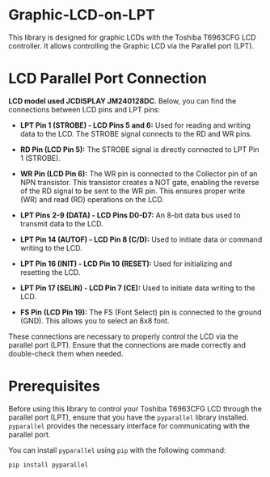 # Graphic-LCD-on-LPT
This library is designed for graphic LCDs with the Toshiba T6963CFG LCD controller. It allows controlling the Graphic LCD via the Parallel port (LPT).

# LCD Parallel Port Connection

__LCD model used JCDISPLAY JM240128DC__. Below, you can find the connections between LCD pins and LPT pins:

- **LPT Pin 1 (STROBE) - LCD Pins 5 and 6:** Used for reading and writing data to the LCD. The STROBE signal connects to the RD and WR pins.

- **RD Pin (LCD Pin 5):** The STROBE signal is directly connected to LPT Pin 1 (STROBE).

- **WR Pin (LCD Pin 6):** The WR pin is connected to the Collector pin of an NPN transistor. This transistor creates a NOT gate, enabling the reverse of the RD signal to be sent to the WR pin. This ensures proper write (WR) and read (RD) operations on the LCD.

- **LPT Pins 2-9 (DATA) - LCD Pins D0-D7:** An 8-bit data bus used to transmit data to the LCD.

- **LPT Pin 14 (AUTOF) - LCD Pin 8 (C/D):** Used to initiate data or command writing to the LCD.

- **LPT Pin 16 (INIT) - LCD Pin 10 (RESET):** Used for initializing and resetting the LCD.

- **LPT Pin 17 (SELIN) - LCD Pin 7 (CE):** Used to initiate data writing to the LCD.

- **FS Pin (LCD Pin 19):** The FS (Font Select) pin is connected to the ground (GND). This allows you to select an 8x8 font.

These connections are necessary to properly control the LCD via the parallel port (LPT). Ensure that the connections are made correctly and double-check them when needed.

# Prerequisites

Before using this library to control your Toshiba T6963CFG LCD through the parallel port (LPT), ensure that you have the `pyparallel` library installed. `pyparallel` provides the necessary interface for communicating with the parallel port.

You can install `pyparallel` using `pip` with the following command:

```shell
pip install pyparallel
